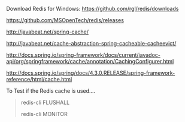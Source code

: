 

Download Redis for Windows:
https://github.com/rgl/redis/downloads

https://github.com/MSOpenTech/redis/releases

http://javabeat.net/spring-cache/

http://javabeat.net/cache-abstraction-spring-cacheable-cacheevict/

http://docs.spring.io/spring-framework/docs/current/javadoc-api/org/springframework/cache/annotation/CachingConfigurer.html

http://docs.spring.io/spring/docs/4.3.0.RELEASE/spring-framework-reference/html/cache.html

To Test if the Redis cache is used....
> redis-cli FLUSHALL
> 
> redis-cli MONITOR
 
